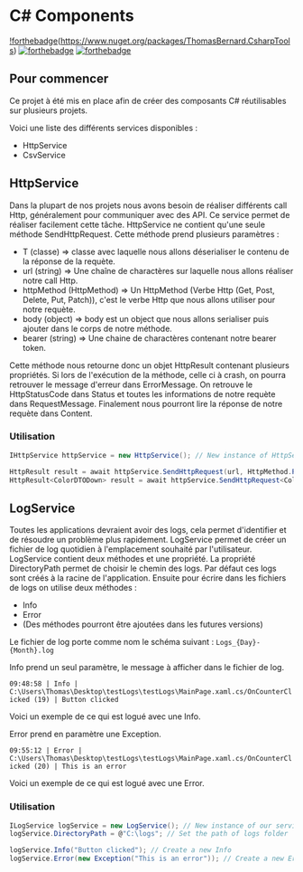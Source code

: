 # C# Components


[!forthebadge](https://img.shields.io/nuget/v/ThomasBernard.CsharpTools)(https://www.nuget.org/packages/ThomasBernard.CsharpTools)
[![forthebadge](https://forthebadge.com/images/badges/built-with-love.svg)](https://forthebadge.com)
[![forthebadge](https://forthebadge.com/images/badges/made-with-c-sharp.svg)](https://forthebadge.com)

## Pour commencer

Ce projet à été mis en place afin de créer des composants C# réutilisables sur plusieurs projets.

Voici une liste des différents services disponibles :
  - HttpService
  - CsvService


## HttpService

Dans la plupart de nos projets nous avons besoin de réaliser différents call Http, généralement pour communiquer avec des API. Ce service permet de réaliser facilement cette tâche. HttpService ne contient qu'une seule méthode SendHttpRequest. Cette méthode prend plusieurs paramètres :
  - T (classe) => classe avec laquelle nous allons déserialiser le contenu de la réponse de la requète.
  - url (string) => Une chaîne de charactères sur laquelle nous allons réaliser notre call Http.
  - httpMethod (HttpMethod) => Un HttpMethod (Verbe Http (Get, Post, Delete, Put, Patch)), c'est le verbe Http que nous allons utiliser pour notre requète.
  - body (object) => body est un object que nous allons serialiser puis ajouter dans le corps de notre méthode.
  - bearer (string) => Une chaine de charactères contenant notre bearer token.

Cette méthode nous retourne donc un objet HttpResult contenant plusieurs propriétés. Si lors de l'exécution de la méthode, celle ci à crash, on pourra retrouver le message d'erreur dans ErrorMessage. On retrouve le HttpStatusCode dans Status et toutes les informations de notre requète dans RequestMessage. Finalement nous pourront lire la réponse de notre requète dans Content.

### Utilisation
```C#
IHttpService httpService = new HttpService(); // New instance of HttpService

HttpResult result = await httpService.SendHttpRequest(url, HttpMethod.Post, body); // Send post method without body recuperation
HttpResult<ColorDTODown> result = await httpService.SendHttpRequest<ColorDTODown>(url, HttpMethod.Get); // Send get method and get the content of the request
```


## LogService

Toutes les applications devraient avoir des logs, cela permet d'identifier et de résoudre un problème plus rapidement. LogService permet de créer un fichier de log quotidien à l'emplacement souhaité par l'utilisateur. LogService contient deux méthodes et une propriété. La propriété DirectoryPath permet de choisir le chemin des logs. Par défaut ces logs sont créés à la racine de l'application. Ensuite pour écrire dans les fichiers de logs on utilise deux méthodes : 
  - Info 
  - Error
  - (Des méthodes pourront être ajoutées dans les futures versions)

Le fichier de log porte comme nom le schéma suivant : ```Logs_{Day}-{Month}.log ```

Info prend un seul paramètre, le message à afficher dans le fichier de log.

``` 09:48:58 | Info | C:\Users\Thomas\Desktop\testLogs\testLogs\MainPage.xaml.cs/OnCounterClicked (19) | Button clicked ```

Voici un exemple de ce qui est logué avec une Info.

Error prend en paramètre une Exception.

``` 09:55:12 | Error | C:\Users\Thomas\Desktop\testLogs\testLogs\MainPage.xaml.cs/OnCounterClicked (20) | This is an error ```

Voici un exemple de ce qui est logué avec une Error.

### Utilisation

```C#
ILogService logService = new LogService(); // New instance of our service
logService.DirectoryPath = @"C:\logs"; // Set the path of logs folder

logService.Info("Button clicked"); // Create a new Info
logService.Error(new Exception("This is an error")); // Create a new Error
```





